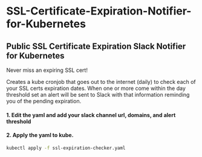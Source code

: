 # SSL-Certificate-Expiration-Notifier-for-Kubernetes
## Public SSL Certificate Expiration Slack Notifier for Kubernetes
Never miss an expiring SSL cert! 

Creates a kube cronjob that goes out to the internet (daily) to check each of your SSL certs expiration dates. When one or more come within the day threshold set an alert will be sent to Slack with that information reminding you of the pending expiration.

#### 1. Edit the yaml and add your slack channel url, domains, and alert threshold
#### 2. Apply the yaml to kube. 
```sh
kubectl apply -f ssl-expiration-checker.yaml
```
